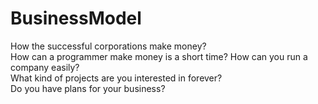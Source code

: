 # BusinessModel
How the successful corporations make money?  
How can a programmer make money is a short time? 
How can you run a company easily?  
What kind of projects are you interested in forever?  
Do you have plans for your business?  





